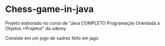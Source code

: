 # Chess-game-in-java
Projeto elaborado no curso de  "Java COMPLETO Programação Orientada a Objetos +Projetos" da udemy

Consiste em um jogo de xadrez feito em jago 
